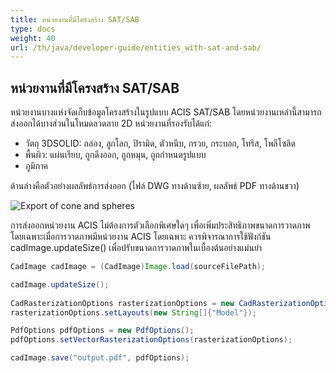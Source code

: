 ```yaml
---
title: หน่วยงานที่มีโครงสร้าง SAT/SAB
type: docs
weight: 40
url: /th/java/developer-guide/entities_with-sat-and-sab/
---
```


## **หน่วยงานที่มีโครงสร้าง SAT/SAB**

หน่วยงานบางแห่งจัดเก็บข้อมูลโครงสร้างในรูปแบบ ACIS SAT/SAB โดยหน่วยงานเหล่านี้สามารถส่งออกได้บางส่วนในโหมดลวดลาย 2D หน่วยงานที่รองรับได้แก่:

*	วัตถุ 3DSOLID: กล่อง, ลูกโลก, ปิรามิด, ตัวหนีบ, กรวย, กระบอก, โทริส, โพลีโซลิด
*	พื้นผิว: แผ่นเรียบ, ถูกดึงออก, ถูกหมุน, ถูกกำหนดรูปแบบ
*	ภูมิภาค

ด้านล่างคือตัวอย่างผลลัพธ์การส่งออก (ไฟล์ DWG ทางด้านซ้าย, ผลลัพธ์ PDF ทางด้านขวา)

![Export of cone and spheres](/cad/_assets/guide/coneAndSpheres.png)

การส่งออกหน่วยงาน ACIS ไม่ต้องการตัวเลือกพิเศษใดๆ เพื่อเพิ่มประสิทธิภาพขนาดการวาดภาพ โดยเฉพาะเมื่อการวาดภาพมีหน่วยงาน ACIS โดยเฉพาะ ควรพิจารณาการใช้ฟังก์ชัน cadImage.updateSize() เพื่อปรับขนาดการวาดภาพในเบื้องต้นอย่างแม่นยำ

```java
CadImage cadImage = (CadImage)Image.load(sourceFilePath);

cadImage.updateSize();
	
CadRasterizationOptions rasterizationOptions = new CadRasterizationOptions();
rasterizationOptions.setLayouts(new String[]{"Model"});

PdfOptions pdfOptions = new PdfOptions();
pdfOptions.setVectorRasterizationOptions(rasterizationOptions);

cadImage.save("output.pdf", pdfOptions);
```
